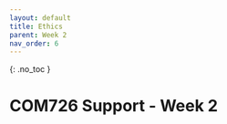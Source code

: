 ```yaml
---
layout: default
title: Ethics
parent: Week 2
nav_order: 6
---
```


{: .no_toc }

# COM726 Support - Week 2

